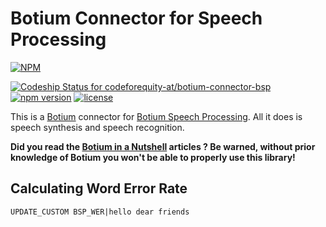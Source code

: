 # Botium Connector for Speech Processing

[![NPM](https://nodei.co/npm/botium-connector-bsp.png?downloads=true&downloadRank=true&stars=true)](https://nodei.co/npm/botium-connector-bsp/)

[![Codeship Status for codeforequity-at/botium-connector-bsp](https://app.codeship.com/projects/af148eb3-0009-4234-88bd-a7141252109b/status?branch=master)](https://app.codeship.com/projects/454289)
[![npm version](https://badge.fury.io/js/botium-connector-bsp.svg)](https://badge.fury.io/js/botium-connector-bsp)
[![license](https://img.shields.io/github/license/mashape/apistatus.svg)]()

This is a [Botium](https://github.com/codeforequity-at/botium-core) connector for [Botium Speech Processing](https://github.com/codeforequity-at/botium-speech-processing). All it does is speech synthesis and speech recognition.

__Did you read the [Botium in a Nutshell](https://medium.com/@floriantreml/botium-in-a-nutshell-part-1-overview-f8d0ceaf8fb4) articles ? Be warned, without prior knowledge of Botium you won't be able to properly use this library!__

## Calculating Word Error Rate

    UPDATE_CUSTOM BSP_WER|hello dear friends